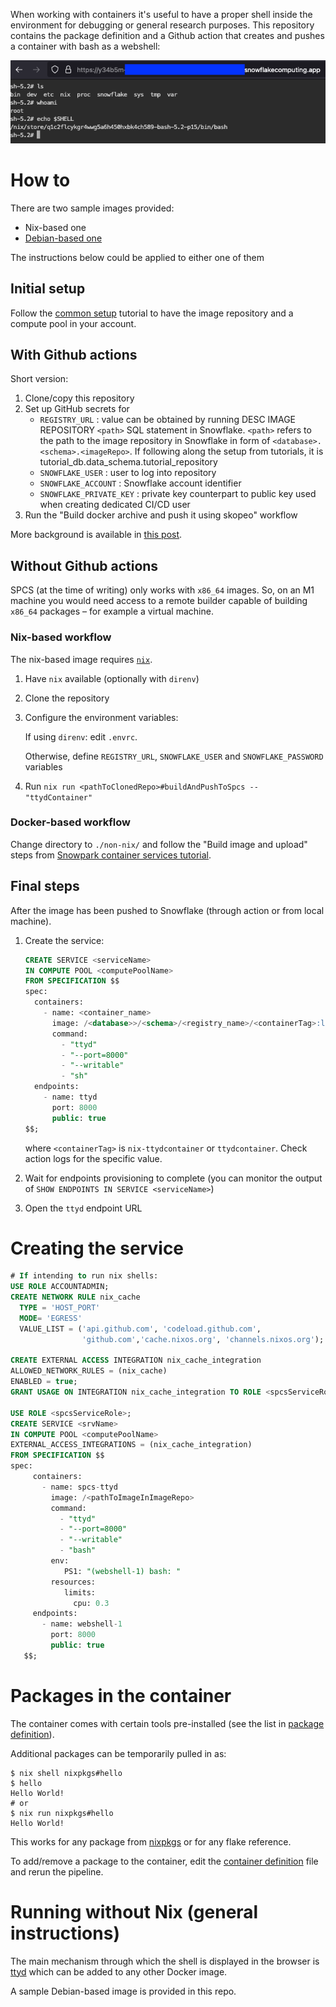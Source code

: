 When working with containers it's useful to have a proper shell inside the
environment for debugging or general research purposes. This repository contains
the package definition and a Github action that creates and pushes a container
with bash as a webshell:

![screenshot of ttyd running in browser](./doc/main_screenshot.png)

# How to

There are two sample images provided:

- Nix-based one
- [Debian-based one](./non-nix/Dockerfile)

The instructions below could be applied to either one of them

## Initial setup

Follow the [common setup](https://docs.snowflake.com/developer-guide/snowpark-container-services/tutorials/common-setup)
tutorial to have the image repository and a compute pool in your account.

## With Github actions

Short version:

1. Clone/copy this repository
2. Set up GitHub secrets for
    - `REGISTRY_URL` : value can be obtained by running DESC IMAGE REPOSITORY
      `<path>` SQL statement in Snowflake. `<path>` refers to the path to the image
      repository in Snowflake in form of `<database>.<schema>.<imageRepo>`. If
      following along the setup from tutorials, it is
      tutorial_db.data_schema.tutorial_repository
    - `SNOWFLAKE_USER` : user to log into repository
    - `SNOWFLAKE_ACCOUNT` : Snowflake account identifier
    - `SNOWFLAKE_PRIVATE_KEY` : private key counterpart to public key used when
      creating dedicated CI/CD user
3. Run the "Build docker archive and push it using skopeo" workflow

More background is available in [this post][ci-cd].

## Without Github actions

SPCS (at the time of writing) only works with `x86_64` images. So, on an M1
machine you would need access to a remote builder capable of building `x86_64`
packages – for example a virtual machine.

### Nix-based workflow

The nix-based image requires [`nix`](https://nixos.org/download).

1. Have `nix` available (optionally with `direnv`)
2. Clone the repository
3. Configure the environment variables:

    If using `direnv`: edit `.envrc`.

    Otherwise, define `REGISTRY_URL`, `SNOWFLAKE_USER` and `SNOWFLAKE_PASSWORD`
    variables

4. Run `nix run <pathToClonedRepo>#buildAndPushToSpcs -- "ttydContainer"`

### Docker-based workflow

Change directory to `./non-nix/` and follow the "Build image and upload" steps
from [Snowpark container services
tutorial](https://docs.snowflake.com/en/developer-guide/snowpark-container-services/tutorials/tutorial-1#build-an-image-and-upload).

## Final steps

After the image has been pushed to Snowflake (through action or from local
machine).

1. Create the service:

    ```SQL
    CREATE SERVICE <serviceName>
    IN COMPUTE POOL <computePoolName>
    FROM SPECIFICATION $$
    spec:
      containers:
        - name: <container_name>
          image: /<database>>/<schema>/<registry_name>/<containerTag>:latest
          command:
            - "ttyd"
            - "--port=8000"
            - "--writable"
            - "sh"
      endpoints:
        - name: ttyd
          port: 8000
          public: true
    $$;
    ```

    where `<containerTag>` is `nix-ttydcontainer` or `ttydcontainer`. Check
    action logs for the specific value.

2. Wait for endpoints provisioning to complete (you can monitor the output of
   `SHOW ENDPOINTS IN SERVICE <serviceName>`)
3. Open the `ttyd` endpoint URL

# Creating the service

```sql
# If intending to run nix shells:
USE ROLE ACCOUNTADMIN;
CREATE NETWORK RULE nix_cache
  TYPE = 'HOST_PORT'
  MODE= 'EGRESS'
  VALUE_LIST = ('api.github.com', 'codeload.github.com',
                'github.com','cache.nixos.org', 'channels.nixos.org');

CREATE EXTERNAL ACCESS INTEGRATION nix_cache_integration
ALLOWED_NETWORK_RULES = (nix_cache)
ENABLED = true;
GRANT USAGE ON INTEGRATION nix_cache_integration TO ROLE <spcsServiceRole>;

USE ROLE <spcsServiceRole>;
CREATE SERVICE <srvName>
IN COMPUTE POOL <computePoolName>
EXTERNAL_ACCESS_INTEGRATIONS = (nix_cache_integration)
FROM SPECIFICATION $$
spec:
     containers:
       - name: spcs-ttyd
         image: /<pathToImageInImageRepo>
         command:
           - "ttyd"
           - "--port=8000"
           - "--writable"
           - "bash"
         env:
            PS1: "(webshell-1) bash: "
         resources:
            limits:
              cpu: 0.3
     endpoints:
       - name: webshell-1
         port: 8000
         public: true
   $$;

```

# Packages in the container

The container comes with certain tools pre-installed (see the list in [package
definition](./packages/ttydContainer/package.nix)).

Additional packages can be temporarily pulled in as:

```shell
$ nix shell nixpkgs#hello
$ hello
Hello World!
# or
$ nix run nixpkgs#hello
Hello World!
```

This works for any package from [nixpkgs](https://search.nixos.org/) or for any
flake reference.

To add/remove a package to the container, edit the [container
definition](./packages/ttydContainer/package.nix) file and
rerun the pipeline.

# Running without Nix (general instructions)

The main mechanism through which the shell is displayed in the browser is
[ttyd](https://tsl0922.github.io/ttyd/) which can be added to any other Docker
image.

A sample Debian-based image is provided in this repo.

[ci-cd]:
https://medium.com/@vladimir.timofeenko/snowpark-container-services-ci-cd-building-and-pushing-images-2109f54eaa99
